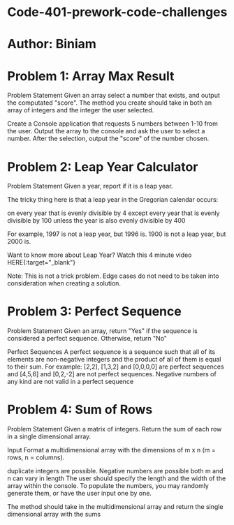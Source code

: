 # Code-401-prework-code-challenges
# Author: Biniam 


# Problem 1: Array Max Result
Problem Statement
Given an array select a number that exists, and output the computated "score". The method you create should take in both an array of integers and the integer the user selected.

Create a Console application that requests 5 numbers between 1-10 from the user. Output the array to the console and ask the user to select a number. After the selection, output the "score" of the number chosen.





# Problem 2: Leap Year Calculator
Problem Statement
Given a year, report if it is a leap year.

The tricky thing here is that a leap year in the Gregorian calendar occurs:

on every year that is evenly divisible by 4
  except every year that is evenly divisible by 100
    unless the year is also evenly divisible by 400

For example, 1997 is not a leap year, but 1996 is. 1900 is not a leap year, but 2000 is.

Want to know more about Leap Year? Watch this 4 minute video HERE{:target="_blank"}

Note: This is not a trick problem. Edge cases do not need to be taken into consideration when creating a solution.



# Problem 3: Perfect Sequence
Problem Statement
Given an array, return "Yes" if the sequence is considered a perfect sequence. Otherwise, return "No"

Perfect Sequences
A perfect sequence is a sequence such that all of its elements are non-negative integers and the product of all of them is equal to their sum. For example: [2,2], [1,3,2] and [0,0,0,0] are perfect sequences and [4,5,6] and [0,2,-2] are not perfect sequences. Negative numbers of any kind are not valid in a perfect sequence




# Problem 4: Sum of Rows
Problem Statement
Given a matrix of integers. Return the sum of each row in a single dimensional array.

Input Format
a multidimensional array with the dimensions of m x n (m = rows, n = columns).

duplicate integers are possible.
Negative numbers are possible
both m and n can vary in length
The user should specify the length and the width of the array within the console. To populate the numbers, you may randomly generate them, or have the user input one by one.

The method should take in the multidimensional array and return the single dimensional array with the sums





